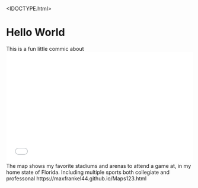 <IDOCTYPE.html>
<html>
<body>
  <h1>Hello World</h1>
  <p1>This is a fun little commic about </p1>
  <iframe src="//www.pixton.com/embed/vzdaextt" frameborder="0" width="100%" height="300" allowfullscreen></iframe>
  <p2>The map shows my favorite stadiums and arenas to attend a game at, in my home state of Florida. Including multiple sports both collegiate and professonal</p2>
  https://maxfrankel44.github.io/Maps123.html
</body>
</html>
